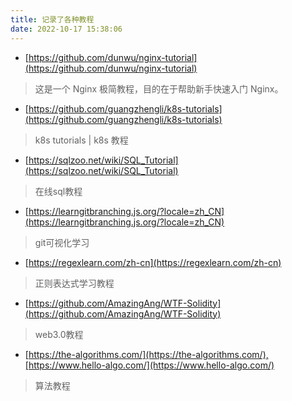 ```yaml
---
title: 记录了各种教程
date: 2022-10-17 15:38:06
---
```


* [https://github.com/dunwu/nginx-tutorial](https://github.com/dunwu/nginx-tutorial)
> 这是一个 Nginx 极简教程，目的在于帮助新手快速入门 Nginx。

* [https://github.com/guangzhengli/k8s-tutorials](https://github.com/guangzhengli/k8s-tutorials)
> k8s tutorials | k8s 教程

* [https://sqlzoo.net/wiki/SQL_Tutorial](https://sqlzoo.net/wiki/SQL_Tutorial)
> 在线sql教程

* [https://learngitbranching.js.org/?locale=zh_CN](https://learngitbranching.js.org/?locale=zh_CN)
> git可视化学习

* [https://regexlearn.com/zh-cn](https://regexlearn.com/zh-cn)
> 正则表达式学习教程

* [https://github.com/AmazingAng/WTF-Solidity](https://github.com/AmazingAng/WTF-Solidity)
> web3.0教程


* [https://the-algorithms.com/](https://the-algorithms.com/),[https://www.hello-algo.com/](https://www.hello-algo.com/)
> 算法教程
